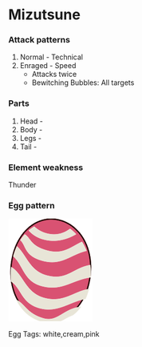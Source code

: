 # Mizutsune

### Attack patterns
1. Normal - Technical
2. Enraged - Speed
   - Attacks twice
   - Bewitching Bubbles: All targets

### Parts
1. Head - 
2. Body - 
3. Legs - 
4. Tail - 

### Element weakness
Thunder 

### Egg pattern
![image info](../assets/mizutsune.png)

Egg Tags: white,cream,pink
